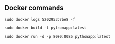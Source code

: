 ## Docker commands

```
sudo docker logs 5202953b7be8 -f

```

```
sudo docker build -t pythonapp:latest 

```

```
sudo docker run -d -p 8080:8085 pythonapp:latest

```